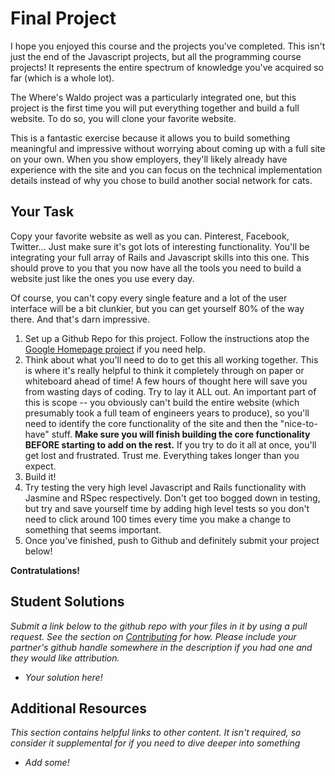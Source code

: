 # Final Project

I hope you enjoyed this course and the projects you've completed.  This isn't just the end of the Javascript projects, but all the programming course projects!  It represents the entire spectrum of knowledge you've acquired so far (which is a whole lot).

The Where's Waldo project was a particularly integrated one, but this project is the first time you will put everything together and build a full website.  To do so, you will clone your favorite website.  

This is a fantastic exercise because it allows you to build something meaningful and impressive without worrying about coming up with a full site on your own.  When you show employers, they'll likely already have experience with the site and you can focus on the technical implementation details instead of why you chose to build another social network for cats.

## Your Task

Copy your favorite website as well as you can.  Pinterest, Facebook, Twitter... Just make sure it's got lots of interesting functionality.  You'll be integrating your full array of Rails and Javascript skills into this one.  This should prove to you that you now have all the tools you need to build a website just like the ones you use every day.  

Of course, you can't copy every single feature and a lot of the user interface will be a bit clunkier, but you can get yourself 80% of the way there.  And that's darn impressive.

1. Set up a Github Repo for this project.  Follow the instructions atop the [Google Homepage project](/courses/web-development-101/lessons/html-css) if you need help.
1. Think about what you'll need to do to get this all working together.  This is where it's really helpful to think it completely through on paper or whiteboard ahead of time!  A few hours of thought here will save you from wasting days of coding.  Try to lay it ALL out.  An important part of this is scope -- you obviously can't build the entire website (which presumably took a full team of engineers years to produce), so you'll need to identify the core functionality of the site and then the "nice-to-have" stuff.  **Make sure you will finish building the core functionality BEFORE starting to add on the rest.** If you try to do it all at once, you'll get lost and frustrated.  Trust me.  Everything takes longer than you expect.
2. Build it!
2. Try testing the very high level Javascript and Rails functionality with Jasmine and RSpec respectively.  Don't get too bogged down in testing, but try and save yourself time by adding high level tests so you don't need to click around 100 times every time you make a change to something that seems important.
3. Once you've finished, push to Github and definitely submit your project below!

**Contratulations!**

## Student Solutions

*Submit a link below to the github repo with your files in it by using a pull request.  See the section on [Contributing](http://github.com/TheOdinProject/curriculum/blob/master/contributing.md) for how.  Please include your partner's github handle somewhere in the description if you had one and they would like attribution.*

* *Your solution here!*


## Additional Resources

*This section contains helpful links to other content. It isn't required, so consider it supplemental for if you need to dive deeper into something*

* *Add some!*




